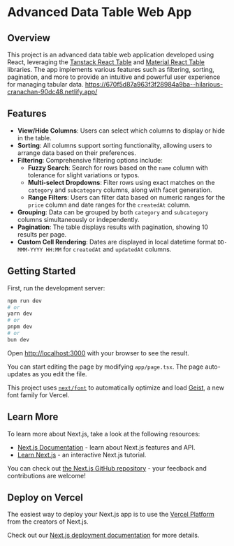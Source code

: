 # Advanced Data Table Web App

## Overview

This project is an advanced data table web application developed using React, leveraging the [Tanstack React Table](https://tanstack.com/table/latest/docs/introduction) and [Material React Table](https://www.material-react-table.com/) libraries. The app implements various features such as filtering, sorting, pagination, and more to provide an intuitive and powerful user experience for managing tabular data.
https://670f5d87a963f3f28984a9ba--hilarious-cranachan-90dc48.netlify.app/
## Features

- **View/Hide Columns**: Users can select which columns to display or hide in the table.
- **Sorting**: All columns support sorting functionality, allowing users to arrange data based on their preferences.
- **Filtering**: Comprehensive filtering options include:
  - **Fuzzy Search**: Search for rows based on the `name` column with tolerance for slight variations or typos.
  - **Multi-select Dropdowns**: Filter rows using exact matches on the `category` and `subcategory` columns, along with facet generation.
  - **Range Filters**: Users can filter data based on numeric ranges for the `price` column and date ranges for the `createdAt` column.
- **Grouping**: Data can be grouped by both `category` and `subcategory` columns simultaneously or independently.
- **Pagination**: The table displays results with pagination, showing 10 results per page.
- **Custom Cell Rendering**: Dates are displayed in local datetime format `DD-MMM-YYYY HH:MM` for `createdAt` and `updatedAt` columns.

## Getting Started

First, run the development server:

```bash
npm run dev
# or
yarn dev
# or
pnpm dev
# or
bun dev
```

Open [http://localhost:3000](http://localhost:3000) with your browser to see the result.

You can start editing the page by modifying `app/page.tsx`. The page auto-updates as you edit the file.

This project uses [`next/font`](https://nextjs.org/docs/app/building-your-application/optimizing/fonts) to automatically optimize and load [Geist](https://vercel.com/font), a new font family for Vercel.

## Learn More

To learn more about Next.js, take a look at the following resources:

- [Next.js Documentation](https://nextjs.org/docs) - learn about Next.js features and API.
- [Learn Next.js](https://nextjs.org/learn) - an interactive Next.js tutorial.

You can check out [the Next.js GitHub repository](https://github.com/vercel/next.js) - your feedback and contributions are welcome!

## Deploy on Vercel

The easiest way to deploy your Next.js app is to use the [Vercel Platform](https://vercel.com/new?utm_medium=default-template&filter=next.js&utm_source=create-next-app&utm_campaign=create-next-app-readme) from the creators of Next.js.

Check out our [Next.js deployment documentation](https://nextjs.org/docs/app/building-your-application/deploying) for more details.
